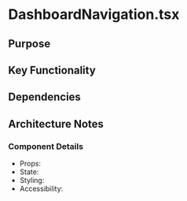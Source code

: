 # DashboardNavigation.tsx

## Purpose

## Key Functionality

## Dependencies

## Architecture Notes

### Component Details
- Props: 
- State: 
- Styling: 
- Accessibility: 
